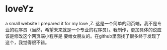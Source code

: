 # loveYz
a small website I prepared it for my love ,Z.
这是一个简单的网页端，我不是专业的程序员（当然，希望未来就是一个专业的程序员）。我制作，更加具体的说应该是修改这个网页端小程序是
要给女朋友的。在github里面找了很多终于发现了这个，我觉得很不错。
